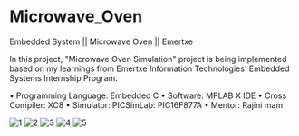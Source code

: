 # Microwave_Oven
Embedded System || Microwave Oven || Emertxe

In this project, "Microwave Oven Simulation" project is being implemented based on my learnings from Emertxe Information Technologies' Embedded Systems Internship Program.

• Programming Language: Embedded C
• Software: MPLAB X IDE
• Cross Compiler: XC8
• Simulator: PICSimLab: PIC16F877A
• Mentor: Rajini mam

![1](https://github.com/appradeep/Microwave_Oven/assets/85397898/580dc44e-989b-49f8-b8ca-f6fca3961e0b)
![2](https://github.com/appradeep/Microwave_Oven/assets/85397898/996ec04a-30c5-49a2-9e0a-3dde9c8c95d3)
![3](https://github.com/appradeep/Microwave_Oven/assets/85397898/c9d701e8-5f8d-4c9d-99da-4d94fc6cafea)
![4](https://github.com/appradeep/Microwave_Oven/assets/85397898/37e51050-f872-4fee-9d5b-13d8aaf20b04)
![5](https://github.com/appradeep/Microwave_Oven/assets/85397898/03623499-24f9-4f73-bb48-acb3f94627fe)
